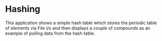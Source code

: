 # Hashing
This application shows a simple hash table which stores the periodic table of elements via File i/o and then displays a couple of compounds as an example of pulling data from the hash table.

